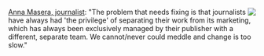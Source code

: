 <img src="http://scripting.com/images/2017/09/21/tree.png" border="0" align="right"><a href="https://twitter.com/annamasera/status/1297898913798721540">Anna Masera, journalist</a>: "The problem that needs fixing is that journalists have always had 'the privilege' of separating their work from its marketing, which has always been exclusively managed by their publisher with a different, separate team. We cannot/never could meddle and change is too slow."
